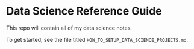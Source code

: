 # Data Science Reference Guide

This repo will contain all of my data science notes.

To get started, see the file titled `HOW_TO_SETUP_DATA_SCIENCE_PROJECTS.md`.
